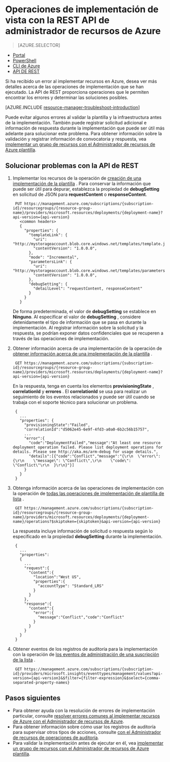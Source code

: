 <properties
   pageTitle="Ver las operaciones de implementación con la API de REST | Microsoft Azure"
   description="Describe cómo utilizar la API de REST de administrador de recursos de Azure para detectar problemas de implementación de administrador de recursos."
   services="azure-resource-manager,virtual-machines"
   documentationCenter=""
   tags="top-support-issue"
   authors="tfitzmac"
   manager="timlt"
   editor="tysonn"/>

<tags
   ms.service="azure-resource-manager"
   ms.devlang="na"
   ms.topic="article"
   ms.tgt_pltfrm="vm-multiple"
   ms.workload="infrastructure"
   ms.date="06/13/2016"
   ms.author="tomfitz"/>

# <a name="view-deployment-operations-with-azure-resource-manager-rest-api"></a>Operaciones de implementación de vista con la REST API de administrador de recursos de Azure

> [AZURE.SELECTOR]
- [Portal](resource-manager-troubleshoot-deployments-portal.md)
- [PowerShell](resource-manager-troubleshoot-deployments-powershell.md)
- [CLI de Azure](resource-manager-troubleshoot-deployments-cli.md)
- [API DE REST](resource-manager-troubleshoot-deployments-rest.md)

Si ha recibido un error al implementar recursos en Azure, desea ver más detalles acerca de las operaciones de implementación que se han ejecutado. La API de REST proporciona operaciones que le permiten encontrar los errores y determinar las soluciones posibles.

[AZURE.INCLUDE [resource-manager-troubleshoot-introduction](../includes/resource-manager-troubleshoot-introduction.md)]

Puede evitar algunos errores al validar la plantilla y la infraestructura antes de la implementación. También puede registrar solicitud adicional e información de respuesta durante la implementación que puede ser útil más adelante para solucionar este problema. Para obtener información sobre la validación y registrar información de convocatoria y respuesta, vea [implementar un grupo de recursos con el Administrador de recursos de Azure plantilla](resource-group-template-deploy-rest.md).

## <a name="troubleshoot-with-rest-api"></a>Solucionar problemas con la API de REST

1. Implementar los recursos de la operación de [creación de una implementación de la plantilla](https://msdn.microsoft.com/library/azure/dn790564.aspx) . Para conservar la información que puede ser útil para depurar, establezca la propiedad de **debugSetting** en solicitud de JSON para **requestContent** o **responseContent**. 

        PUT https://management.azure.com/subscriptions/{subscription-id}/resourcegroups/{resource-group-name}/providers/microsoft.resources/deployments/{deployment-name}?api-version={api-version}
          <common headers>
          {
            "properties": {
              "templateLink": {
                "uri": "http://mystorageaccount.blob.core.windows.net/templates/template.json",
                "contentVersion": "1.0.0.0",
              },
              "mode": "Incremental",
              "parametersLink": {
                "uri": "http://mystorageaccount.blob.core.windows.net/templates/parameters.json",
                "contentVersion": "1.0.0.0",      
              },
              "debugSetting": {
                "detailLevel": "requestContent, responseContent"
              }
            }
          }

    De forma predeterminada, el valor de **debugSetting** se establece en **Ninguno**. Al especificar el valor de **debugSetting** , considere detenidamente el tipo de información que se pasa en durante la implementación. Al registrar información sobre la solicitud y la respuesta, se podrían exponer datos confidenciales que se recuperen a través de las operaciones de implementación. 

2. Obtener información acerca de una implementación de la operación de [obtener información acerca de una implementación de la plantilla](https://msdn.microsoft.com/library/azure/dn790565.aspx) .

        GET https://management.azure.com/subscriptions/{subscription-id}/resourcegroups/{resource-group-name}/providers/microsoft.resources/deployments/{deployment-name}?api-version={api-version}

    En la respuesta, tenga en cuenta los elementos **provisioningState** , **correlationId** y **errores** . El **correlationId** se usa para realizar un seguimiento de los eventos relacionados y puede ser útil cuando se trabaja con el soporte técnico para solucionar un problema.
    
        { 
          ...
          "properties": {
            "provisioningState":"Failed",
            "correlationId":"d5062e45-6e9f-4fd3-a0a0-6b2c56b15757",
            ...
            "error":{
              "code":"DeploymentFailed","message":"At least one resource deployment operation failed. Please list deployment operations for details. Please see http://aka.ms/arm-debug for usage details.",
              "details":[{"code":"Conflict","message":"{\r\n  \"error\": {\r\n    \"message\": \"Conflict\",\r\n    \"code\": \"Conflict\"\r\n  }\r\n}"}]
            }  
          }
        }

3. Obtenga información acerca de las operaciones de implementación con la operación de [todas las operaciones de implementación de plantilla de lista](https://msdn.microsoft.com/library/azure/dn790518.aspx) . 

        GET https://management.azure.com/subscriptions/{subscription-id}/resourcegroups/{resource-group-name}/providers/microsoft.resources/deployments/{deployment-name}/operations?$skiptoken={skiptoken}&api-version={api-version}

    La respuesta incluye información de solicitud o respuesta según lo especificado en la propiedad **debugSetting** durante la implementación.
    
        {
          ...
          "properties": 
          {
            ...
            "request":{
              "content":{
                "location":"West US",
                "properties":{
                  "accountType": "Standard_LRS"
                }
              }
            },
            "response":{
              "content":{
                "error":{
                  "message":"Conflict","code":"Conflict"
                }
              }
            }
          }
        }

4. Obtener eventos de los registros de auditoría para la implementación con la operación de [los eventos de administración de una suscripción de la lista](https://msdn.microsoft.com/library/azure/dn931934.aspx) .

        GET https://management.azure.com/subscriptions/{subscription-id}/providers/microsoft.insights/eventtypes/management/values?api-version={api-version}&$filter={filter-expression}&$select={comma-separated-property-names}


## <a name="next-steps"></a>Pasos siguientes

- Para obtener ayuda con la resolución de errores de implementación particular, consulte [resolver errores comunes al implementar recursos de Azure con el Administrador de recursos de Azure](resource-manager-common-deployment-errors.md).
- Para obtener información sobre cómo usar los registros de auditoría para supervisar otros tipos de acciones, consulte [con el Administrador de recursos de operaciones de auditoría](resource-group-audit.md).
- Para validar la implementación antes de ejecutar en él, vea [implementar un grupo de recursos con el Administrador de recursos de Azure plantilla](resource-group-template-deploy.md).
